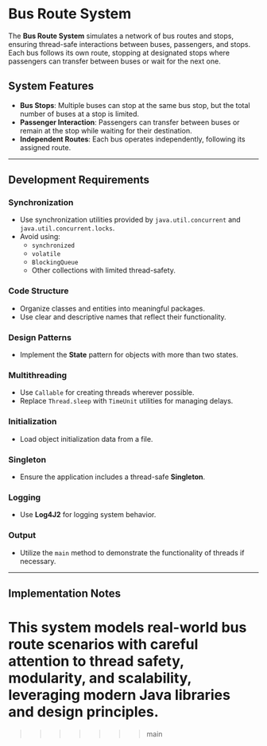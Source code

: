 # Bus Route System

The **Bus Route System** simulates a network of bus routes and stops, ensuring thread-safe interactions between buses, passengers, and stops. Each bus follows its own route, stopping at designated stops where passengers can transfer between buses or wait for the next one.

## System Features
- **Bus Stops**: Multiple buses can stop at the same bus stop, but the total number of buses at a stop is limited.
- **Passenger Interaction**: Passengers can transfer between buses or remain at the stop while waiting for their destination.
- **Independent Routes**: Each bus operates independently, following its assigned route.

---

## Development Requirements

### Synchronization
- Use synchronization utilities provided by `java.util.concurrent` and `java.util.concurrent.locks`.
- Avoid using:
    - `synchronized`
    - `volatile`
    - `BlockingQueue`
    - Other collections with limited thread-safety.

### Code Structure
- Organize classes and entities into meaningful packages.
- Use clear and descriptive names that reflect their functionality.

### Design Patterns
- Implement the **State** pattern for objects with more than two states.

### Multithreading
- Use `Callable` for creating threads wherever possible.
- Replace `Thread.sleep` with `TimeUnit` utilities for managing delays.

### Initialization
- Load object initialization data from a file.

### Singleton
- Ensure the application includes a thread-safe **Singleton**.

### Logging
- Use **Log4J2** for logging system behavior.

### Output
- Utilize the `main` method to demonstrate the functionality of threads if necessary.

---

## Implementation Notes
This system models real-world bus route scenarios with careful attention to thread safety, modularity, and scalability, leveraging modern Java libraries and design principles.
=======

>>>>>>> main
